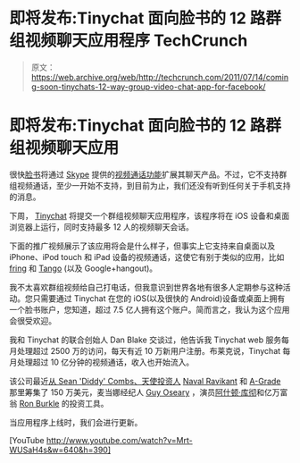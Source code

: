 # 即将发布:Tinychat 面向脸书的 12 路群组视频聊天应用程序 TechCrunch

> 原文：<https://web.archive.org/web/http://techcrunch.com/2011/07/14/coming-soon-tinychats-12-way-group-video-chat-app-for-facebook/>

# 即将发布:Tinychat 面向脸书的 12 路群组视频聊天应用

很快[脸书](https://web.archive.org/web/20230203141916/http://www.crunchbase.com/company/facebook)将通过 [Skype](https://web.archive.org/web/20230203141916/http://www.crunchbase.com/company/skype) 提供的[视频通话功能](https://web.archive.org/web/20230203141916/https://techcrunch.com/2011/07/06/facebook-launches-skype-powered-video-calling/)扩展其聊天产品。不过，它不支持群组视频通话，至少一开始不支持，到目前为止，我们还没有听到任何关于手机支持的消息。

下周， [Tinychat](https://web.archive.org/web/20230203141916/http://www.crunchbase.com/company/tinychat) 将提交一个群组视频聊天应用程序，该程序将在 iOS 设备和桌面浏览器上运行，同时支持最多 12 人的视频聊天会话。

下面的推广视频展示了该应用将会是什么样子，但事实上它支持来自桌面以及 iPhone、iPod touch 和 iPad 设备的视频通话，这使它有别于类似的应用，比如 [fring](https://web.archive.org/web/20230203141916/http://blog.fring.com/en/?p=3037) 和 [Tango](https://web.archive.org/web/20230203141916/http://www.tango.me/) (以及 Google+hangout)。

我不太喜欢群组视频给自己打电话，但我意识到世界各地有很多人定期参与这种活动。您只需要通过 Tinychat 在您的 iOS(以及很快的 Android)设备或桌面上拥有一个脸书账户，您知道，超过 7.5 亿人拥有这个账户。简而言之，我认为这个应用会很受欢迎。

我和 Tinychat 的联合创始人 Dan Blake 交谈过，他告诉我 Tinychat web 服务每月处理超过 2500 万的访问，每天有近 10 万新用户注册。布莱克说，Tinychat 每月处理超过 10 亿分钟的视频通话，收入也开始流入。

该公司最近[从 Sean 'Diddy' Combs、天使投资人](https://web.archive.org/web/20230203141916/https://techcrunch.com/2011/01/25/tinychat-raises-1-5m-from-kutcher-diddy-and-others-is-just-getting-started/) [Naval Ravikant](https://web.archive.org/web/20230203141916/http://www.crunchbase.com/person/naval-ravikant) 和 [A-Grade](https://web.archive.org/web/20230203141916/http://www.crunchbase.com/financial-organization/a-grade-investments) 那里筹集了 150 万美元，麦当娜经纪人 [Guy Oseary](https://web.archive.org/web/20230203141916/http://en.wikipedia.org/wiki/Guy_Oseary) ，演员[阿什顿·库彻](https://web.archive.org/web/20230203141916/http://www.crunchbase.com/person/ashton-kutcher)和亿万富翁 [Ron Burkle](https://web.archive.org/web/20230203141916/http://www.crunchbase.com/person/ron-burkle) 的投资工具。

当应用程序上线时，我们会进行更新。

[YouTube http://www.youtube.com/watch?v=Mrt-WUSaH4s&w=640&h=390]